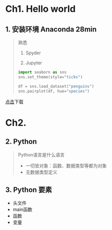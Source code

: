 # Ch1. Hello world

## 1. 安装环境 Anaconda  28min

> 熟悉 
>
> 1. Spyder
>
> 2. Jupyter
>
> ```python
> import seaborn as sns
> sns.set_theme(style="ticks")
> 
> df = sns.load_dataset("penguins")
> sns.pairplot(df, hue="species")
> ```
>
> 

[点击](https://repo.anaconda.com/archive/Anaconda3-2020.11-Windows-x86_64.exe)下载

# Ch2. 

## 2. Python

> Python语言是什么语言
>
> - 一切皆对象：函数、数据类型等都为对象
> - 无数据类型定义

## 3. Python 要素

- 头文件
- main函数
- 函数
- 变量





